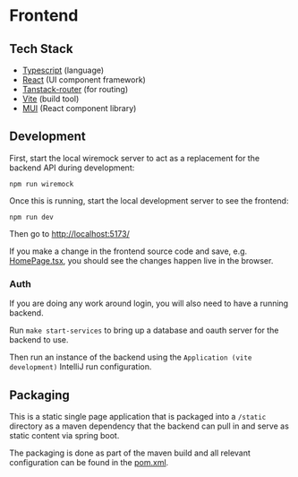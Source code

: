 # Frontend

## Tech Stack
- [Typescript](https://www.typescriptlang.org/) (language)
- [React](https://react.dev/) (UI component framework)
- [Tanstack-router](https://tanstack.com/router/latest) (for routing)
- [Vite](https://vite.dev/) (build tool)
- [MUI](https://mui.com/) (React component library)

## Development
First, start the local wiremock server to act as a replacement for the backend API during development:

```shell
npm run wiremock
```

Once this is running, start the local development server to see the frontend:

```shell
npm run dev
```

Then go to [http://localhost:5173/](http://localhost:5173/)

If you make a change in the frontend source code and save, e.g. [HomePage.tsx](src/components/index/HomePage.tsx),
you should see the changes happen live in the browser.

### Auth
If you are doing any work around login, you will also need to have a running backend.

Run `make start-services` to bring up a database and oauth server for the backend to use.

Then run an instance of the backend using the `Application (vite development)` IntelliJ run configuration.

## Packaging

This is a static single page application that is packaged into a `/static` directory as a maven dependency that
the backend can pull in and serve as static content via spring boot.

The packaging is done as part of the maven build and all relevant configuration can be found in the [pom.xml](pom.xml).